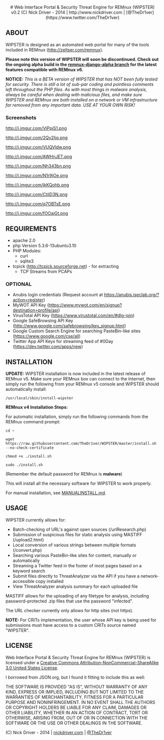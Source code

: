 
<center> 
# Web Interface Portal & Security Threat Engine for REMnux (WIPSTER) v0.2
(C) Nick Driver - 2014 | http://www.nickdriver.com | [@TheDr1ver](https://www.twitter.com/TheDr1ver)</center>


## ABOUT

WIPSTER is designed as an automated web portal for many of the tools included in
REMnux (http://zeltser.com/remnux). 

**Please note this version of WIPSTER will soon be discontinued. Check out the ongoing alpha build in the [remnux-django-alpha branch](https://github.com/TheDr1ver/WIPSTER/tree/remnux-django-alpha) for the latest features compatible with REMnux v6.**

**NOTICE:** _This is a BETA version of WIPSTER that has NOT been fully tested for security.
		There is still a lot of sub-par coding and pointless comments left throughout the PHP files.
		As with most things in malware analysis, always be careful when dealing with malicious
		files, and make sure WIPSTER and REMnux are both installed on a network or 
		VM infrastructure far removed from any important data. USE AT YOUR OWN RISK!_
		
### Screenshots

http://i.imgur.com/ViPpjS1.png

http://i.imgur.com/2Qv2Ijq.png

http://i.imgur.com/VUQVldw.png

http://i.imgur.com/AWHnJET.png

http://i.imgur.com/Nh343bn.png

http://i.imgur.com/N1r9jOe.png

http://i.imgur.com/jkKQohb.png

http://i.imgur.com/CtilD3N.png

http://i.imgur.com/q7OBTsE.png

http://i.imgur.com/fOOajGt.png
		
## REQUIREMENTS

* apache 2.0
* php Version 5.3.6-13ubuntu3.10
* PHP Modules:
	- curl
	- sqlite3
* tcpick (http://tcpick.sourceforge.net) - for extracting
	- TCP Streams from PCAPs
 
### OPTIONAL
* Anubis login credentials (Request account at https://anubis.iseclab.org/?action=register)
* MyWOT API Key (https://www.mywot.com/en/signup?destination=profile/api)
* VirusTotal API Key (https://www.virustotal.com/en/#dlg-join)
* Google SafeBrowsing API Key (http://www.google.com/safebrowsing/key_signup.html)
* Google Custom Search Engine for searching PasteBin-like sites (https://www.google.com/cse/all)
* Twitter App API Keys for streaming feed of #0Day (https://dev.twitter.com/apps/new)


## INSTALLATION

**UPDATE:** WIPSTER installation is now included in the latest release of REMnux v5. Make sure your REMnux box can connect to the Internet, then simply run the following from your REMnux v5 console and WIPSTER should automatically install:

`/usr/local/sbin/install-wipster`

**REMnux v4 Installation Steps:**



For automatic installation, simply run the following commands from the REMnux command prompt:
	
`cd ~`

`wget https://raw.githubusercontent.com/TheDr1ver/WIPSTER/master/install.sh --no-check-certificate`

`chmod +x ./install.sh`

`sudo ./install.sh`
	
(Remember the default password for REMnux is **malware**) 

This will install all the necessary software for WIPSTER to work properly.

For manual installation, see [MANUALINSTALL.md](https://github.com/TheDr1ver/WIPSTER/blob/master/MANUALINSTALL.md).
		
## USAGE

WIPSTER currently allows for:

- Batch-checking of URL's against open sources (/urlResearch.php)
- Submission of suspicious files for static analysis using MASTIFF (/upload2.html)
- Local conversion of various strings between multiple formats (/convert.php)
- Searching various PasteBin-like sites for content, manually or automatically
- Streaming a Twitter feed in the footer of most pages based on a keyword search
- Submit files directly to ThreatAnalyzer via the API if you have a network-accessible copy installed
- View ThreatAnalyzer analysis summary for each uploaded file

MASTIFF allows for the uploading of any filetype for analysis, including
password-protected .zip files that use the password "infected".

The URL checker currently only allows for http sites (not https).

<b>NOTE:</b> For CRITs implementation, the user whose API key is being used for
submissions must have access to a custom CRITs source named "WIPSTER".

## LICENSE

Web Interface Portal & Security Threat Engine for REMnux (WIPSTER) is licensed 
under a  [Creative Commons Attribution-NonCommercial-ShareAlike 3.0 United States License](http://creativecommons.org/licenses/by-nc-sa/3.0/us/).

I borrowed from JSON.org, but I found it fitting to include this as well:

THE SOFTWARE IS PROVIDED "AS IS", WITHOUT WARRANTY OF ANY KIND, EXPRESS OR IMPLIED, 
INCLUDING BUT NOT LIMITED TO THE WARRANTIES OF MERCHANTABILITY, FITNESS FOR A PARTICULAR 
PURPOSE AND NONINFRINGEMENT. IN NO EVENT SHALL THE AUTHORS OR COPYRIGHT HOLDERS BE LIABLE 
FOR ANY CLAIM, DAMAGES OR OTHER LIABILITY, WHETHER IN AN ACTION OF CONTRACT, TORT OR OTHERWISE, 
ARISING FROM, OUT OF OR IN CONNECTION WITH THE SOFTWARE OR THE USE OR OTHER DEALINGS IN THE SOFTWARE.

(C) Nick Driver - 2014 | [nickdriver.com](http://nickdriver.com) | [@TheDr1ver](https://twitter.com/TheDr1ver)
